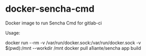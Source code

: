 docker-sencha-cmd
=================

Docker image to run Sencha Cmd for gitlab-ci

Usage:

docker run --rm -v /var/run/docker.sock:/var/run/docker.sock -v $(pwd):/mnt --workdir /mnt docker pull a1iante/sencha app build
